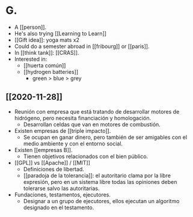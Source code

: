 # G.

- A [[person]].
- He's also trying [[Learning to Learn]]
- [[Gift idea]]: yoga mats x2
- Could do a semester abroad in [[fribourg]] or [[paris]].
- In [[think tank]]: [[CRAS]].
- Interested in:
  - [[huerta común]]
  - [[hydrogen batteries]]
    - green > blue > grey

## [[2020-11-28]]
- Reunión con empresa que está tratando de desarrollar motores de hidrógeno, pero necesita financiación y homologación.
  - Desarrollan celdas que van en motores de combustión.
- Existen empresas de [[triple impacto]].
  - Se ocupan en ganar dinero, pero también de ser amigables con el medio ambiente y con el entorno social.
- Existen [[empresas B]].
  - Tienen objetivos relacionados con el bien público.
- [[GPL]] vs [[Apache]] / [[MIT]]
  - Definiciones de libertad.
  - [[paradoja de la tolerancia]]: el autoritario clama por la libre expresión, pero en un sistema libre todas las opiniones deben tolerarse salvo las autoritarias.
- Fundaciones, testamentos, ejecutores.
  - Designar a un grupo de ejecutores, ellos ejecutan un algoritmo designado en el testamento.

